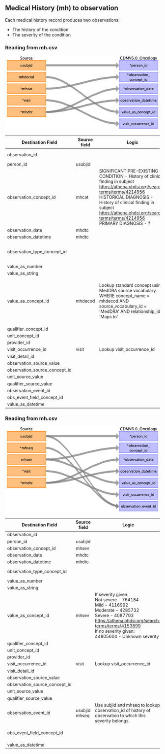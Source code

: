 ## Medical History (mh) to observation

Each medical history record produces two observations:
- The history of the condition
- The severity of the condition

### Reading from mh.csv

![](md_files/image_mh_1.png)

| Destination Field | Source field | Logic | Comment field |
| --- | --- | --- | --- |
| observation_id |  |  | Auto-increment |
| person_id | usubjid |  |  |
| observation_concept_id | mhcat | SIGNIFICANT PRE-EXISTING CONDITION - History of clinical finding in subject https://athena.ohdsi.org/search-terms/terms/4214956</br>HISTORICAL DIAGNOSIS - History of clinical finding in subject https://athena.ohdsi.org/search-terms/terms/4214956</br>PRIMARY DIAGNOSIS - ? | What is the clinical difference between these?<br> |
| observation_date | mhdtc |  |  |
| observation_datetime | mhdtc |  |  |
| observation_type_concept_id |  |  | 32809 - Case Report Form |
| value_as_number |  |  |  |
| value_as_string |  |  |  |
| value_as_concept_id | mhdecod | Lookup standard concept using MedDRA source vocabulary.</br>WHERE concept_name = mhdecod AND source_vocabulary_id = 'MedDRA' AND relationship_id = 'Maps to' | This field contains values equivalent to the Preferred Term (PT in MedDRA)<br> |
| qualifier_concept_id |  |  |  |
| unit_concept_id |  |  |  |
| provider_id |  |  |  |
| visit_occurrence_id | visit | Lookup visit_occurrence_id |  |
| visit_detail_id |  |  |  |
| observation_source_value |  |  |  |
| observation_source_concept_id |  |  |  |
| unit_source_value |  |  |  |
| qualifier_source_value |  |  |  |
| observation_event_id |  |  |  |
| obs_event_field_concept_id |  |  |  |
| value_as_datetime |  |  |  |


### Reading from mh.csv

![](md_files/image_mh_2.png)

| Destination Field | Source field | Logic | Comment field |
| --- | --- | --- | --- |
| observation_id |  |  | Auto-increment |
| person_id | usubjid |  |  |
| observation_concept_id | mhsev |  | 4077563 (‘Severity’) |
| observation_date | mhdtc |  |  |
| observation_datetime | mhdtc |  |  |
| observation_type_concept_id |  |  | 32809 - Case Report Form |
| value_as_number |  |  |  |
| value_as_string |  |  |  |
| value_as_concept_id | mhsev | If severity given:</br>Not severe - 764184</br>Mild - 4116992 </br>Moderate - 4285732</br>Severe - 4087703</br>https://athena.ohdsi.org/search-terms/terms/4153899 </br>If no severity given:</br>44805604 - Unknown severity |  |
| qualifier_concept_id |  |  |  |
| unit_concept_id |  |  |  |
| provider_id |  |  |  |
| visit_occurrence_id | visit | Lookup visit_occurrence_id |  |
| visit_detail_id |  |  |  |
| observation_source_value |  |  |  |
| observation_source_concept_id |  |  |  |
| unit_source_value |  |  |  |
| qualifier_source_value |  |  |  |
| observation_event_id | usubjid<br>mhseq | Use subjid and mhseq to lookup observation_id of history of observation to which this severity belongs.<br> |  |
| obs_event_field_concept_id |  |  | 1147762 - observation.observation_id (v6.0) |
| value_as_datetime |  |  |  |

